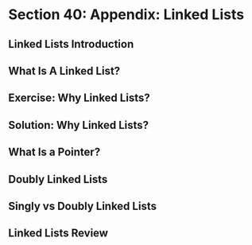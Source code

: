 # Section 40: Appendix: Linked Lists  

## Linked Lists Introduction 

## What Is A Linked List?

## Exercise: Why Linked Lists? 

## Solution: Why Linked Lists? 

## What Is a Pointer? 

## Doubly Linked Lists 

## Singly vs Doubly Linked Lists 

## Linked Lists Review 